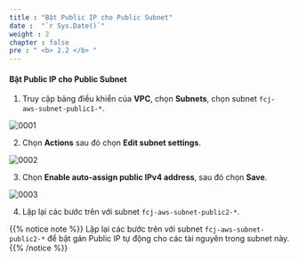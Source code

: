 ```yaml
---
title : "Bật Public IP cho Public Subnet"
date :  "`r Sys.Date()`" 
weight : 2
chapter : false
pre : " <b> 2.2 </b> "
---
```


#### Bật Public IP cho Public Subnet

1. Truy cập bảng điều khiển của **VPC**, chọn **Subnets**, chọn subnet ```fcj-aws-subnet-public1-*```.

![0001](/images/2-ElasticBeanstalk/2.2-EnableIP/0001.svg)

2. Chọn **Actions** sau đó chọn **Edit subnet settings**.

![0002](/images/2-ElasticBeanstalk/2.2-EnableIP/0002.svg)

3. Chọn **Enable auto-assign public IPv4 address**, sau đó chọn **Save**.

![0003](/images/2-ElasticBeanstalk/2.2-EnableIP/0003.svg)

4. Lặp lại các bước trên với subnet ```fcj-aws-subnet-public2-*```.

{{% notice note %}}
Lặp lại các bước trên với subnet ```fcj-aws-subnet-public2-*``` để bật gán Public IP tự động cho các tài nguyên trong subnet này.
{{% /notice %}}